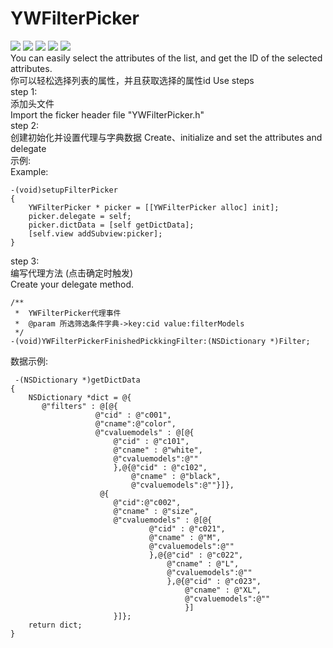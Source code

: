 # YWFilterPicker
![](http://www.damawaiyu.com/images/2.png)
![](http://www.damawaiyu.com/images/3.png)
![](http://www.damawaiyu.com/images/4.png)
![](http://www.damawaiyu.com/images/5.png)
![](http://www.damawaiyu.com/images/6.png)  
You can easily select the attributes of the list, and get the ID of the selected attributes.  
你可以轻松选择列表的属性，并且获取选择的属性id 
Use steps  
step 1:  
 添加头文件  
 Import the ficker header file "YWFilterPicker.h"   
step 2:  
 创建初始化并设置代理与字典数据
 Create、initialize and set the attributes and delegate     
 示例:  
 Example:  
```
-(void)setupFilterPicker
{
    YWFilterPicker * picker = [[YWFilterPicker alloc] init];
    picker.delegate = self;
    picker.dictData = [self getDictData];
    [self.view addSubview:picker];
}
```
step 3:  
 编写代理方法 (点击确定时触发)   
 Create your delegate method.  
```
/**
 *  YWFilterPicker代理事件
 *  @param 所选筛选条件字典->key:cid value:filterModels
 */
-(void)YWFilterPickerFinishedPickkingFilter:(NSDictionary *)Filter;
```
 
 
数据示例: 
```
 -(NSDictionary *)getDictData  
{  
    NSDictionary *dict = @{  
       @"filters" : @[@{  
                   @"cid" : @"c001",  
                   @"cname":@"color",  
                   @"cvaluemodels" : @[@{  
                       @"cid" : @"c101",  
                       @"cname" : @"white",  
                       @"cvaluemodels":@""  
                       },@{@"cid" : @"c102",  
                           @"cname" : @"black",  
                           @"cvaluemodels":@""}]},  
                    @{  
                       @"cid":@"c002",  
                       @"cname" : @"size",  
                       @"cvaluemodels" : @[@{  
                               @"cid" : @"c021",  
                               @"cname" : @"M",  
                               @"cvaluemodels":@""  
                               },@{@"cid" : @"c022",  
                                   @"cname" : @"L",  
                                   @"cvaluemodels":@""  
                                   },@{@"cid" : @"c023",  
                                       @"cname" : @"XL",  
                                       @"cvaluemodels":@""  
                                       }]  
                       }]};  
    return dict;  
}  
```
